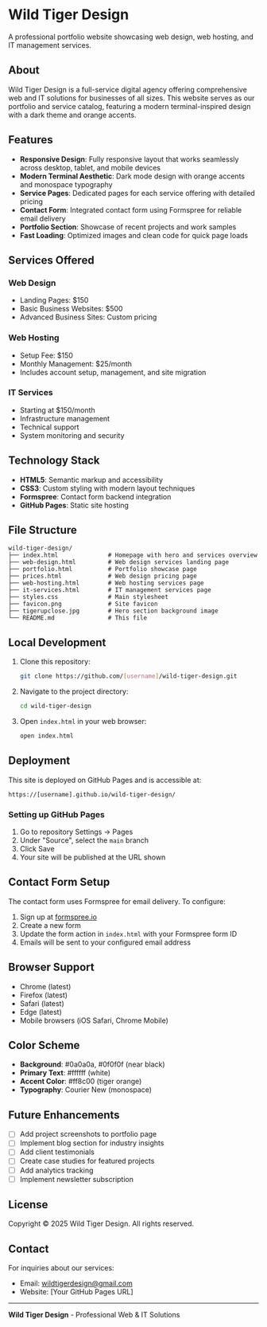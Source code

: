 # Wild Tiger Design

A professional portfolio website showcasing web design, web hosting, and IT management services.

## About

Wild Tiger Design is a full-service digital agency offering comprehensive web and IT solutions for businesses of all sizes. This website serves as our portfolio and service catalog, featuring a modern terminal-inspired design with a dark theme and orange accents.

## Features

- **Responsive Design**: Fully responsive layout that works seamlessly across desktop, tablet, and mobile devices
- **Modern Terminal Aesthetic**: Dark mode design with orange accents and monospace typography
- **Service Pages**: Dedicated pages for each service offering with detailed pricing
- **Contact Form**: Integrated contact form using Formspree for reliable email delivery
- **Portfolio Section**: Showcase of recent projects and work samples
- **Fast Loading**: Optimized images and clean code for quick page loads

## Services Offered

### Web Design
- Landing Pages: $150
- Basic Business Websites: $500
- Advanced Business Sites: Custom pricing

### Web Hosting
- Setup Fee: $150
- Monthly Management: $25/month
- Includes account setup, management, and site migration

### IT Services
- Starting at $150/month
- Infrastructure management
- Technical support
- System monitoring and security

## Technology Stack

- **HTML5**: Semantic markup and accessibility
- **CSS3**: Custom styling with modern layout techniques
- **Formspree**: Contact form backend integration
- **GitHub Pages**: Static site hosting

## File Structure

```
wild-tiger-design/
├── index.html              # Homepage with hero and services overview
├── web-design.html         # Web design services landing page
├── portfolio.html          # Portfolio showcase page
├── prices.html             # Web design pricing page
├── web-hosting.html        # Web hosting services page
├── it-services.html        # IT management services page
├── styles.css              # Main stylesheet
├── favicon.png             # Site favicon
├── tigerupclose.jpg        # Hero section background image
└── README.md               # This file
```

## Local Development

1. Clone this repository:
   ```bash
   git clone https://github.com/[username]/wild-tiger-design.git
   ```

2. Navigate to the project directory:
   ```bash
   cd wild-tiger-design
   ```

3. Open `index.html` in your web browser:
   ```bash
   open index.html
   ```

## Deployment

This site is deployed on GitHub Pages and is accessible at:
```
https://[username].github.io/wild-tiger-design/
```

### Setting up GitHub Pages

1. Go to repository Settings → Pages
2. Under "Source", select the `main` branch
3. Click Save
4. Your site will be published at the URL shown

## Contact Form Setup

The contact form uses Formspree for email delivery. To configure:

1. Sign up at [formspree.io](https://formspree.io)
2. Create a new form
3. Update the form action in `index.html` with your Formspree form ID
4. Emails will be sent to your configured email address

## Browser Support

- Chrome (latest)
- Firefox (latest)
- Safari (latest)
- Edge (latest)
- Mobile browsers (iOS Safari, Chrome Mobile)

## Color Scheme

- **Background**: #0a0a0a, #0f0f0f (near black)
- **Primary Text**: #ffffff (white)
- **Accent Color**: #ff8c00 (tiger orange)
- **Typography**: Courier New (monospace)

## Future Enhancements

- [ ] Add project screenshots to portfolio page
- [ ] Implement blog section for industry insights
- [ ] Add client testimonials
- [ ] Create case studies for featured projects
- [ ] Add analytics tracking
- [ ] Implement newsletter subscription

## License

Copyright © 2025 Wild Tiger Design. All rights reserved.

## Contact

For inquiries about our services:
- Email: wildtigerdesign@gmail.com
- Website: [Your GitHub Pages URL]

---

**Wild Tiger Design** - Professional Web & IT Solutions
